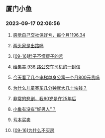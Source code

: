 ## 厦门小鱼 
### 2023-09-17 02:06:56

1. [感觉自己交社保好亏，每个月1196.34](http://bbs.xmfish.com/read-htm-tid-18073150.html)

2. [两头家是出路吗](http://bbs.xmfish.com/read-htm-tid-18073255.html)

3. [[09-16]胖子不懂瘦子的苦](http://bbs.xmfish.com/read-htm-tid-18073279.html)

4. [给集美 936 路公交车司机的一封信](http://bbs.xmfish.com/read-htm-tid-18073311.html)

5. [今天看了几个电梯单身公寓一个月800元贵吗](http://bbs.xmfish.com/read-htm-tid-18073327.html)

6. [为什么儿童赛车几分钟就大几十块钱？](http://bbs.xmfish.com/read-htm-tid-18073287.html)

7. [非常的悲剧，我60岁是在25年后](http://bbs.xmfish.com/read-htm-tid-18073304.html)

8. [小鱼有没有“好男人”？](http://bbs.xmfish.com/read-htm-tid-18073166.html)

9. [亏本买卖](http://bbs.xmfish.com/read-htm-tid-18073367.html)

10. [[09-16]为什么不买房](http://bbs.xmfish.com/read-htm-tid-18073443.html)

